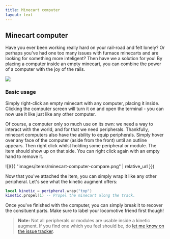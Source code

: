 ```yaml
---
title: Minecart computer
layout: text
---
```


## Minecart computer
<div class="module-header">
	<div class="module-data">
		<p>
			Have you ever been working really hard on your rail-road and felt lonely? Or perhaps you've had one too many
			issues with furnace minecarts and are looking for something more inteligent? Then have we a solution for
			you! By placing a computer inside an empty minecart, you can combine the power of a computer with the
			joy of the rails.
		</p>
	</div>
	<div class="module-image">
		<img src="{{ "images/items/minecart-computer.png" | relative_url }}" />
	</div>
</div>

### Basic usage
Simply right-click an empty minecart with any computer, placing it inside. Clicking the computer screen will turn it on
and open the terminal - you can now use it like just like any other computer.

Of course, a computer only so much use on its own: we need a way to interact with the world, and for that we need
peripherals. Thankfully, minecart computers also have the ability to equip peripherals. Simply hover over any face of
the computer (aside from the front) until an outline appears. Then right click whilst holding some peripheral or
module. The item should show up on that side. You can right click again with an empty hand to remove it.

![]({{ "images/items/minecart-computer-compare.png" | relative_url }})

Now that you've attached the item, you can simply wrap it like any other peripheral. Let's see what the kinetic augment
offers:

```lua
local kinetic = peripheral.wrap("top")
kinetic.propel(1) -- Propel the minecart along the track.
```

Once you've finished with the computer, you can simply break it to recover the consituent parts. Make sure to label your
locomotive friend first though!

> **Note:** Not all peripherals or modules are usable inside a kinetic augment. If you find one which you feel should
> be, do [let me know on the issue tracker](https://github.com/SquidDev-CC/Plethora/issues).
